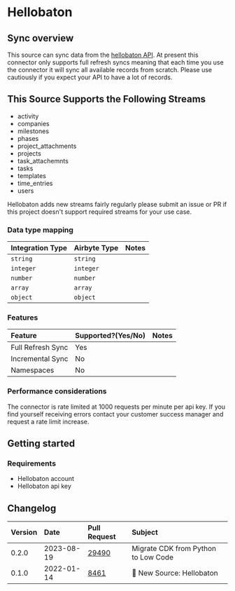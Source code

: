 # Hellobaton

## Sync overview

This source can sync data from the [hellobaton API](https://app.hellobaton.com/api/redoc/). At present this connector only supports full refresh syncs meaning that each time you use the connector it will sync all available records from scratch. Please use cautiously if you expect your API to have a lot of records.

## This Source Supports the Following Streams

- activity
- companies
- milestones
- phases
- project_attachments
- projects
- task_attachemnts
- tasks
- templates
- time_entries
- users

Hellobaton adds new streams fairly regularly please submit an issue or PR if this project doesn't support required streams for your use case.

### Data type mapping

| Integration Type | Airbyte Type | Notes |
| :--------------- | :----------- | :---- |
| `string`         | `string`     |       |
| `integer`        | `integer`    |       |
| `number`         | `number`     |       |
| `array`          | `array`      |       |
| `object`         | `object`     |       |

### Features

| Feature           | Supported?\(Yes/No\) | Notes |
| :---------------- | :------------------- | :---- |
| Full Refresh Sync | Yes                  |       |
| Incremental Sync  | No                   |       |
| Namespaces        | No                   |       |

### Performance considerations

The connector is rate limited at 1000 requests per minute per api key. If you find yourself receiving errors contact your customer success manager and request a rate limit increase.

## Getting started

### Requirements

- Hellobaton account
- Hellobaton api key

## Changelog

| Version | Date       | Pull Request                                             | Subject                             |
| :------ | :--------- | :------------------------------------------------------- | :---------------------------------- |
| 0.2.0   | 2023-08-19 | [29490](https://github.com/airbytehq/airbyte/pull/29490) | Migrate CDK from Python to Low Code |
| 0.1.0   | 2022-01-14 | [8461](https://github.com/airbytehq/airbyte/pull/8461)   | 🎉 New Source: Hellobaton           |
